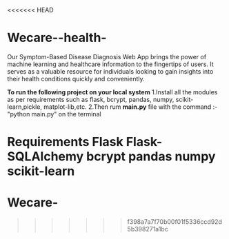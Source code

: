 <<<<<<< HEAD
# Wecare--health-
Our Symptom-Based Disease Diagnosis Web App brings the power of machine learning and healthcare information to the fingertips of users. It serves as a valuable resource for individuals looking to gain insights into their health conditions quickly and conveniently.

**To run the following project on your local system**
1.Install all the modules as per requirements such as flask, bcrypt, pandas, numpy, scikit-learn,pickle, matplot-lib,etc.
2.Then rum **main.py** file with the command :- "python main.py" on the terminal

**Requirements**
Flask
Flask-SQLAlchemy
bcrypt
pandas
numpy
scikit-learn
=======
# Wecare-
>>>>>>> f398a7a7f70b00f01f5336ccd92d5b398271a1bc
